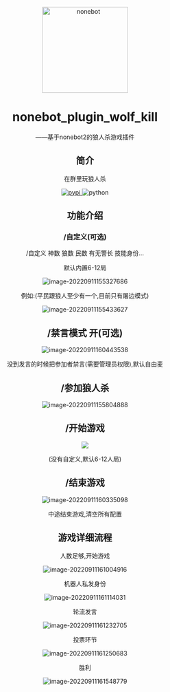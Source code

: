 <p align="center">
  <a href="https://v2.nonebot.dev/"><img src="https://v2.nonebot.dev/logo.png" width="200" height="200" alt="nonebot"></a>
</p>

<div align="center">

# nonebot_plugin_wolf_kill

——基于nonebot2的狼人杀游戏插件

## 简介

在群里玩狼人杀

<p align="center">
  <a href="https://pypi.org/project/nonebot-plugin-wolf-kill/">
    <img src="https://img.shields.io/pypi/v/nonebot-plugin-wolf-kill.svg" alt="pypi">
  </a>
  <img src="https://img.shields.io/badge/python-3.7+-blue.svg" alt="python">
</p>

## 功能介绍

### /自定义(可选)

/自定义 神数 狼数 民数 有无警长 技能身份...

默认内置6-12局

![image-20220911155327686](https://c2cpicdw.qpic.cn/offpic_new/2553997408//2553997408-591548816-8A438D00E61BEFD29263CD8CE736FBBD/0)

例如:(平民跟狼人至少有一个,目前只有屠边模式)

![image-20220911155433627](https://c2cpicdw.qpic.cn/offpic_new/2553997408//2553997408-1058972522-6E4349F5BD2512DD9720B01EE75FBF70/0)

## /禁言模式 开(可选)

![image-20220911160443538](https://c2cpicdw.qpic.cn/offpic_new/2553997408//2553997408-4143705826-B74BDD8C1992AAF1C82007873A7211EA/0)

没到发言的时候把参加者禁言(需要管理员权限),默认自由麦

## /参加狼人杀

![image-20220911155804888](https://c2cpicdw.qpic.cn/offpic_new/2553997408//2553997408-533425835-B46A6A9D6268C926F6974845873816F3/0)

## /开始游戏

![](https://c2cpicdw.qpic.cn/offpic_new/2553997408//2553997408-261819240-6995762E2B1F29CDD5EC7173C4B3462C/0)

(没有自定义,默认6-12人局)

## /结束游戏

![image-20220911160335098](https://c2cpicdw.qpic.cn/offpic_new/2553997408//2553997408-3037391408-682331DD6D7077F8CD51C6E5353EB233/0)

中途结束游戏,清空所有配置

## 游戏详细流程

人数足够,开始游戏

![image-20220911161004916](https://c2cpicdw.qpic.cn/offpic_new/2553997408//2553997408-1551632577-BBF3007EF9DCF8A9CE5B956CFB5C3A1B/0)

机器人私发身份

![image-20220911161114031](https://c2cpicdw.qpic.cn/offpic_new/2553997408//2553997408-2115011916-CCFAAD4AA530D8BEE88F2E828F19CF81/0)

轮流发言

![image-20220911161232705](https://c2cpicdw.qpic.cn/offpic_new/2553997408//2553997408-432810983-96BBFBDF45207AB798B405F5060B5851/0)

投票环节

![image-20220911161250683](https://c2cpicdw.qpic.cn/offpic_new/2553997408//2553997408-2074920659-9A9A26A47FD8ADFFBE449F838F0AE63E/0)

胜利

![image-20220911161548779](https://c2cpicdw.qpic.cn/offpic_new/2553997408//2553997408-2463611318-F832E862DC9322FEA1D4D183FD6E8C4D/0)

